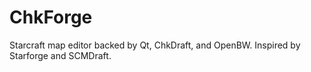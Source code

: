 # ChkForge
Starcraft map editor backed by Qt, ChkDraft, and OpenBW. Inspired by Starforge and SCMDraft.
